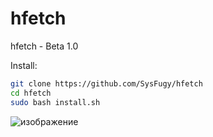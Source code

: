 # hfetch
hfetch - Beta 1.0

Install:

```bash
git clone https://github.com/SysFugy/hfetch
cd hfetch
sudo bash install.sh
```

![изображение](https://github.com/SysFugy/hfetch/assets/149673181/fcdad833-4c24-4121-8853-5aa062fb5ebd)
